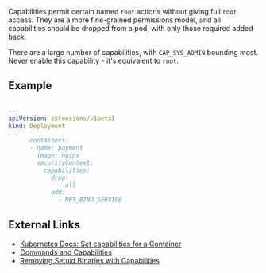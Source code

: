 Capabilities permit certain named `root` actions without giving full `root` access. They are a more fine-grained permissions model, and all capabilities should be dropped from a pod, with only those required added back. 

There are a large number of capabilities, with `CAP_SYS_ADMIN` bounding most. Never enable this capability - it's equivalent to `root`.

## Example

```yaml

---
apiVersion: extensions/v1beta1
kind: Deployment
...
      containers:
      - name: payment
        image: nginx
        securityContext:
          capabilities:
            drop:
              - all
            add:
              - NET_BIND_SERVICE
```


## External Links
- [Kubernetes Docs: Set capabilities for a Container](https://kubernetes.io/docs/tasks/configure-pod-container/security-context/#set-capabilities-for-a-container)
- [Commands and Capabilities](https://lukemarsden.github.io/docs/user-guide/containers/)
- [Removing Setuid Binaries with Capabilities](https://linux-audit.com/linux-capabilities-hardening-linux-binaries-by-removing-setuid/)
